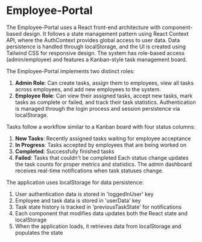 # Employee-Portal
The  Employee-Portal uses a React front-end architecture with component-based design. It follows a state management pattern using React Context API, where the AuthContext provides global access to user data. Data persistence is handled through localStorage, and the UI is created using Tailwind CSS for responsive design. The system has role-based access (admin/employee) and features a Kanban-style task management board.
 
The Employee-Portal implements two distinct roles:
1. **Admin Role**: Can create tasks, assign them to employees, view all tasks across employees, and add new employees to the system.
2. **Employee Role**: Can view their assigned tasks, accept new tasks, mark tasks as complete or failed, and track their task statistics.
Authentication is managed through the login process and session persistence via localStorage.

Tasks follow a workflow similar to a Kanban board with four status columns:
1. **New Tasks**: Recently assigned tasks waiting for employee acceptance
2. **In Progress**: Tasks accepted by employees that are being worked on
3. **Completed**: Successfully finished tasks
4. **Failed**: Tasks that couldn't be completed
Each status change updates the task counts for proper metrics and statistics. The admin dashboard receives real-time notifications when task statuses change.


The application uses localStorage for data persistence:
1. User authentication data is stored in 'loggedInUser' key
2. Employee and task data is stored in 'userData' key
3. Task state history is tracked in 'previousTaskState' for notifications
4. Each component that modifies data updates both the React state and localStorage
5. When the application loads, it retrieves data from localStorage and populates the state

